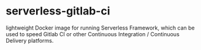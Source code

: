 # serverless-gitlab-ci
lightweight Docker image for running Serverless Framework, which can be used to speed Gitlab CI or other Continuous  Integration / Continuous Delivery platforms.
